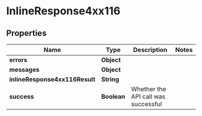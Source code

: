# InlineResponse4xx116

## Properties
Name | Type | Description | Notes
------------ | ------------- | ------------- | -------------
**errors** | **Object** |  | 
**messages** | **Object** |  | 
**inlineResponse4xx116Result** | **String** |  | 
**success** | **Boolean** | Whether the API call was successful | 

